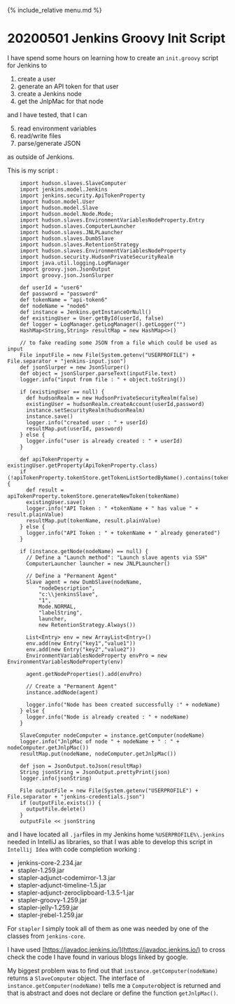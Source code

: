 {% include_relative menu.md %}

# 20200501 Jenkins Groovy Init Script

I have spend some hours on learning how to create an `init.groovy` script for Jenkins to

1. create a user
2. generate an API token for that user
3. create a Jenkins node
4. get the JnlpMac for that node

and I have tested, that I can

5. read environment variables
6. read/write files
7. parse/generate JSON

as outside of Jenkions.

This is my script :

        import hudson.slaves.SlaveComputer
        import jenkins.model.Jenkins
        import jenkins.security.ApiTokenProperty
        import hudson.model.User
        import hudson.model.Slave
        import hudson.model.Node.Mode;
        import hudson.slaves.EnvironmentVariablesNodeProperty.Entry
        import hudson.slaves.ComputerLauncher
        import hudson.slaves.JNLPLauncher
        import hudson.slaves.DumbSlave
        import hudson.slaves.RetentionStrategy
        import hudson.slaves.EnvironmentVariablesNodeProperty
        import hudson.security.HudsonPrivateSecurityRealm
        import java.util.logging.LogManager
        import groovy.json.JsonOutput
        import groovy.json.JsonSlurper

        def userId = "user6"
        def password = "password"
        def tokenName = "api-token6"
        def nodeName = "node6"
        def instance = Jenkins.getInstanceOrNull()
        def existingUser = User.getById(userId, false)
        def logger = LogManager.getLogManager().getLogger("")
        HashMap<String,String> resultMap = new HashMap<>()

        // to fake reading some JSON from a file which could be used as input
        File inputFile = new File(System.getenv("USERPROFILE") + File.separator + "jenkins-input.json")
        def jsonSlurper = new JsonSlurper()
        def object = jsonSlurper.parseText(inputFile.text)
        logger.info("input from file : " + object.toString())

        if (existingUser == null) {
          def hudsonRealm = new HudsonPrivateSecurityRealm(false)
          existingUser = hudsonRealm.createAccount(userId,password)
          instance.setSecurityRealm(hudsonRealm)
          instance.save()
          logger.info("created user : " + userId)
          resultMap.put(userId, password)
        } else {
          logger.info("user is already created : " + userId)
        }

        def apiTokenProperty = existingUser.getProperty(ApiTokenProperty.class)
        if (!apiTokenProperty.tokenStore.getTokenListSortedByName().contains(tokenName)) {
          def result = apiTokenProperty.tokenStore.generateNewToken(tokenName)
          existingUser.save()
          logger.info("API Token : " +tokenName + " has value " + result.plainValue)
          resultMap.put(tokenName, result.plainValue)
        } else {
          logger.info("API Token : " + tokenName + " already generated")
        }

        if (instance.getNode(nodeName) == null) {
          // Define a "Launch method": "Launch slave agents via SSH"
          ComputerLauncher launcher = new JNLPLauncher()

          // Define a "Permanent Agent"
          Slave agent = new DumbSlave(nodeName,
              "nodeDescription",
              "c:\\jenkinsSlave",
              "1",
              Mode.NORMAL,
              "labelString",
              launcher,
              new RetentionStrategy.Always())

          List<Entry> env = new ArrayList<Entry>()
          env.add(new Entry("key1","value1"))
          env.add(new Entry("key2","value2"))
          EnvironmentVariablesNodeProperty envPro = new EnvironmentVariablesNodeProperty(env)

          agent.getNodeProperties().add(envPro)

          // Create a "Permanent Agent"
          instance.addNode(agent)

          logger.info("Node has been created successfully :" + nodeName)
        } else {
          logger.info("Node is already created : " + nodeName)
        }

        SlaveComputer nodeComputer = instance.getComputer(nodeName)
        logger.info("JnlpMac of node " + nodeName + " : " + nodeComputer.getJnlpMac())
        resultMap.put(nodeName, nodeComputer.getJnlpMac())

        def json = JsonOutput.toJson(resultMap)
        String jsonString = JsonOutput.prettyPrint(json)
        logger.info(jsonString)

        File outputFile = new File(System.getenv("USERPROFILE") + File.separator + "jenkins-credentials.json")
        if (outputFile.exists()) {
          outputFile.delete()
        }
        outputFile << jsonString

and I have located all `.jar`files in my Jenkins home `%USERPROFILE%\.jenkins` needed in IntelliJ as libraries,
so that I was able to develop this script in `Intellij Idea` with code completion working :

* jenkins-core-2.234.jar
* stapler-1.259.jar
* stapler-adjunct-codemirror-1.3.jar
* stapler-adjunct-timeline-1.5.jar
* stapler-adjunct-zeroclipboard-1.3.5-1.jar
* stapler-groovy-1.259.jar
* stapler-jelly-1.259.jar
* stapler-jrebel-1.259.jar

For `stapler` I simply took all of them as one was needed by one of the classes from `jenkins-core`.

I have used [https://javadoc.jenkins.io/](https://javadoc.jenkins.io/) to cross check the code I have found in various blogs linked by google.

My biggest problem was to find out that `instance.getComputer(nodeName)` returns a `SlaveComputer` object. 
The interface of `instance.getComputer(nodeName)` tells me a `Computer`object is returned and that is abstract and does not declare or define
the function `getJnlpMac()`.
